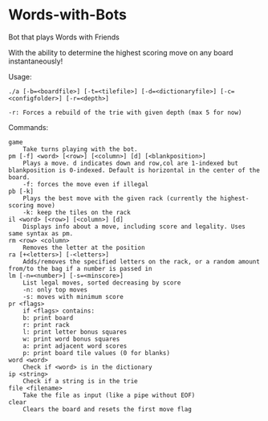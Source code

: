 # Words-with-Bots
Bot that plays Words with Friends

With the ability to determine the highest scoring move on any board instantaneously!

Usage:

	./a [-b=<boardfile>] [-t=<tilefile>] [-d=<dictionaryfile>] [-c=<configfolder>] [-r=<depth>]

	-r: Forces a rebuild of the trie with given depth (max 5 for now)

Commands:

	game
		Take turns playing with the bot.
	pm [-f] <word> [<row>] [<column>] [d] [<blankposition>]
		Plays a move. d indicates down and row,col are 1-indexed but blankposition is 0-indexed. Default is horizontal in the center of the board.
		-f: forces the move even if illegal
	pb [-k]
		Plays the best move with the given rack (currently the highest-scoring move)
		-k: keep the tiles on the rack
	il <word> [<row>] [<column>] [d]
		Displays info about a move, including score and legality. Uses same syntax as pm.
	rm <row> <column>
		Removes the letter at the position
	ra [+<letters>] [-<letters>]
		Adds/removes the specified letters on the rack, or a random amount from/to the bag if a number is passed in
	lm [-n=<number>] [-s=<minscore>]
		List legal moves, sorted decreasing by score
		-n: only top moves
		-s: moves with minimum score
	pr <flags>
		if <flags> contains:
		b: print board
		r: print rack
		l: print letter bonus squares
		w: print word bonus squares
		a: print adjacent word scores
		p: print board tile values (0 for blanks)
	word <word>
		Check if <word> is in the dictionary
	ip <string>
		Check if a string is in the trie
	file <filename>
		Take the file as input (like a pipe without EOF)
	clear
		Clears the board and resets the first move flag
